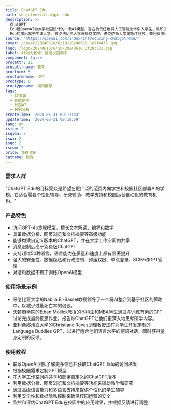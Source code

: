```yaml
---
title: ChatGPT Edu
path: shujufenxi/chatgpt-edu
description: >-
  ChatGPT
  Edu是OpenAI为大学校园设计的一款AI模型，旨在负责任地将人工智能技术引入学生、教职工、研究人员和校园运营中。该模型基于GPT-4o构建，能够进行文本和视觉推理，并使用数据分析等高级工具。它具有企业级的安全和控制功能，价格对教育机构而言是可承受的。ChatGPT
  Edu的推出基于牛津大学、宾夕法尼亚大学沃顿商学院、德克萨斯大学奥斯汀分校、亚利桑那州立大学和纽约哥伦比亚大学等在使用ChatGPT企业版时取得的成功。
source: 'https://openai.com/index/introducing-chatgpt-edu/'
cover: /cover/20240610/6/10/20240610_1e7f4436.jpg
logo: /logo/20240610/6/10/20240610_3f28c531.jpg
label: AI助力教育，智能校园助手
component: false
procattr: 11
procattrname: 教育
procform: 5
procformname: 模型
proctype: 6
proctypename: 编辑推荐
tags:
  - AI教育
  - 智能助手
  - 校园AI
  - 数据分析
createTime: '2024-05-31 09:17:43'
updateTime: '2024-05-31 09:18:59'
lang: en
isicp: 2
isqian: 2
iswx: 2
isqq: 2
iscom: 2
price: 免费试用
catname: 教育
---
```




### 需求人群
"ChatGPT Edu的目标受众是希望在更广泛的范围内向学生和校园社区部署AI的学校。它适合需要个性化辅导、研究辅助、教学支持和校园运营自动化的教育机构。"

### 产品特色
* 访问GPT-4o旗舰模型，擅长文本解读、编程和数学
* 具备数据分析、网页浏览和文档摘要等高级功能
* 能够构建自定义版本的ChatGPT，并在大学工作空间内共享
* 消息限制远高于免费版ChatGPT
* 支持超过50种语言，语言能力在质量和速度上都有显著提升
* 强大的安全性、数据隐私和行政控制，如组权限、单点登录、SCIM和GPT管理
* 对话和数据不用于训练OpenAI模型

### 使用场景示例
* 哥伦比亚大学的Nabila El-Bassel教授领导了一个将AI整合到基于社区的策略中，以减少过量死亡率的倡议。
* 沃顿商学院的Ethan Mollick教授的本科生和MBA学生通过与训练有素的GPT讨论完成最终反思作业，报告称ChatGPT让他们更深入地思考所学内容。
* 亚利桑那州立大学的Christiane Reves助理教授正在为学生开发定制的Language Buddies GPT，以进行适合他们语言水平的德语对话，同时获得量身定制的反馈。

### 使用教程
* 联系OpenAI团队了解更多信息并获取ChatGPT Edu的访问权限
* 根据校园需求定制GPT模型
* 在大学工作空间内共享和部署自定义的ChatGPT版本
* 利用数据分析、网页浏览和文档摘要等功能来辅助教学和研究
* 通过高级语言能力和多语言支持来提供个性化的学生辅导
* 利用安全性和数据隐私控制来确保校园运营的安全
* 监控和评估ChatGPT Edu在校园中的应用效果，并根据反馈进行调整

  
